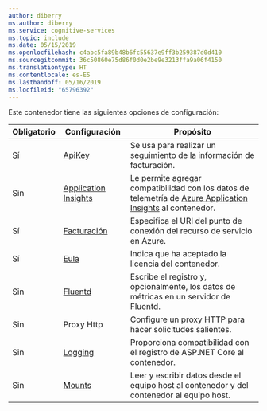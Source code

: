 ```yaml
---
author: diberry
ms.author: diberry
ms.service: cognitive-services
ms.topic: include
ms.date: 05/15/2019
ms.openlocfilehash: c4abc5fa89b48b6fc55637e9ff3b259387d0d410
ms.sourcegitcommit: 36c50860e75d86f0d0e2be9e3213ffa9a06f4150
ms.translationtype: HT
ms.contentlocale: es-ES
ms.lasthandoff: 05/16/2019
ms.locfileid: "65796392"
---
```

Este contenedor tiene las siguientes opciones de configuración:

|Obligatorio|Configuración|Propósito|
|--|--|--|
|Sí|[ApiKey](#apikey-configuration-setting)|Se usa para realizar un seguimiento de la información de facturación.|
|Sin |[Application Insights](#applicationinsights-setting)|Le permite agregar compatibilidad con los datos de telemetría de [Azure Application Insights](https://docs.microsoft.com/azure/application-insights) al contenedor.|
|Sí|[Facturación](#billing-configuration-setting)|Especifica el URI del punto de conexión del recurso de servicio en Azure.|
|Sí|[Eula](#eula-setting)| Indica que ha aceptado la licencia del contenedor.|
|Sin |[Fluentd](#fluentd-settings)|Escribe el registro y, opcionalmente, los datos de métricas en un servidor de Fluentd.|
|Sin |Proxy Http|Configure un proxy HTTP para hacer solicitudes salientes.|
|Sin |[Logging](#logging-settings)|Proporciona compatibilidad con el registro de ASP.NET Core al contenedor. |
|Sin |[Mounts](#mount-settings)|Leer y escribir datos desde el equipo host al contenedor y del contenedor al equipo host.|
